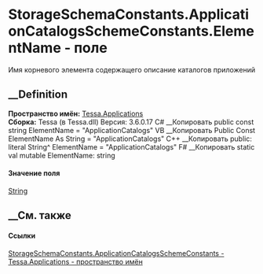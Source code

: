 # StorageSchemaConstants.ApplicationCatalogsSchemeConstants.ElementName - поле
Имя корневого элемента содержащего описание каталогов приложений
## __Definition
 **Пространство имён:** [Tessa.Applications](N_Tessa_Applications.htm)  
 **Сборка:** Tessa (в Tessa.dll) Версия: 3.6.0.17
C# __Копировать
     public const string ElementName = "ApplicationCatalogs"
VB __Копировать
     Public Const ElementName As String = "ApplicationCatalogs"
C++ __Копировать
     public:
    literal String^ ElementName = "ApplicationCatalogs"
F# __Копировать
     static val mutable ElementName: string
#### Значение поля
[String](https://learn.microsoft.com/dotnet/api/system.string)
##  __См. также
#### Ссылки
[StorageSchemaConstants.ApplicationCatalogsSchemeConstants -
](T_Tessa_Applications_StorageSchemaConstants_ApplicationCatalogsSchemeConstants.htm)
[Tessa.Applications - пространство имён](N_Tessa_Applications.htm)
